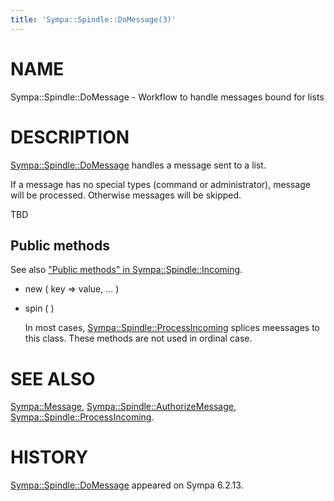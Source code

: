 ```yaml
---
title: 'Sympa::Spindle::DoMessage(3)'
---
```


# NAME

Sympa::Spindle::DoMessage - Workflow to handle messages bound for lists

# DESCRIPTION

[Sympa::Spindle::DoMessage](./Sympa-Spindle-DoMessage.3.md) handles a message sent to a list.

If a message has no special types (command or administrator),
message will be processed.  Otherwise messages will be skipped.

TBD

## Public methods

See also ["Public methods" in Sympa::Spindle::Incoming](./Sympa-Spindle-Incoming.3.md#public-methods).

- new ( key => value, ... )
- spin ( )

    In most cases, [Sympa::Spindle::ProcessIncoming](./Sympa-Spindle-ProcessIncoming.3.md) splices meessages
    to this class.  These methods are not used in ordinal case.

# SEE ALSO

[Sympa::Message](./Sympa-Message.3.md), [Sympa::Spindle::AuthorizeMessage](./Sympa-Spindle-AuthorizeMessage.3.md),
[Sympa::Spindle::ProcessIncoming](./Sympa-Spindle-ProcessIncoming.3.md).

# HISTORY

[Sympa::Spindle::DoMessage](./Sympa-Spindle-DoMessage.3.md) appeared on Sympa 6.2.13.
